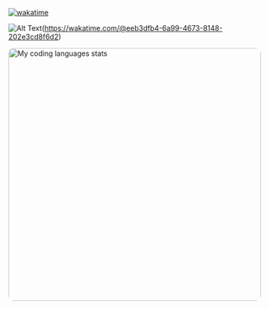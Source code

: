 [![wakatime](https://wakatime.com/badge/user/eeb3dfb4-6a99-4673-8148-202e3cd8f6d2.svg)](https://wakatime.com/@eeb3dfb4-6a99-4673-8148-202e3cd8f6d2)

![Alt Text](https://wakatime.com/share/@rahul_panchal/a00bcbf2-6d50-488d-a70e-e628d0defdf7.png)(https://wakatime.com/@eeb3dfb4-6a99-4673-8148-202e3cd8f6d2)

[<img src="https://wakatime.com/share/@rahul_panchal/59874a08-8f28-413e-89b2-d880a86e7638.png" alt="My coding languages stats" width="500" style="border-radius:10px"/>](https://wakatime.com/@eeb3dfb4-6a99-4673-8148-202e3cd8f6d2)


